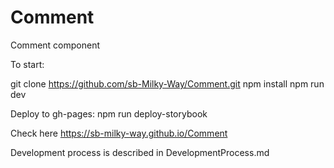 # Comment
Comment component

To start:

git clone https://github.com/sb-Milky-Way/Comment.git
npm install
npm run dev

Deploy to gh-pages:
npm run deploy-storybook

Check here https://sb-milky-way.github.io/Comment


Development process is described in DevelopmentProcess.md
